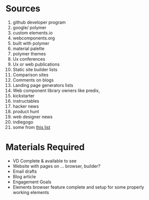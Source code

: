 # Sources
1. github developer program
1. google/ polymer
1. custom elements.io
1. webcomponents.org
1. built with polymer
1. material palette
1. polymer themes
1. Ux conferences
1. Ux or web publications
1. Static site builder lists
1. Comparison sites
1. Comments on blogs
1. Landing page generators lists
1. Web component library owners like predix, 
1. kickstarter
1. instructables
1. hacker news
1. product hunt
1. web designer news
1. indiegogo
1. some from [this list](https://github.com/mateusortiz/webcomponents-the-right-way) 

# Materials Required
- VD Complete & available to see
- Website with pages on ... browser, builder?
- Email drafts
- Blog article
- Engagement Goals
- Elements browser feature complete and setup for some properly working elements
